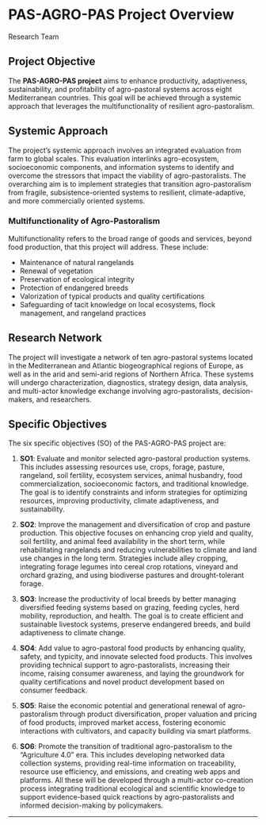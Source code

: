 PAS-AGRO-PAS Project Overview
================
Research Team

## Project Objective

The **PAS-AGRO-PAS project** aims to enhance productivity, adaptiveness,
sustainability, and profitability of agro-pastoral systems across eight
Mediterranean countries. This goal will be achieved through a systemic
approach that leverages the multifunctionality of resilient
agro-pastoralism.

## Systemic Approach

The project’s systemic approach involves an integrated evaluation from
farm to global scales. This evaluation interlinks agro-ecosystem,
socioeconomic components, and information systems to identify and
overcome the stressors that impact the viability of agro-pastoralists.
The overarching aim is to implement strategies that transition
agro-pastoralism from fragile, subsistence-oriented systems to
resilient, climate-adaptive, and more commercially oriented systems.

### Multifunctionality of Agro-Pastoralism

Multifunctionality refers to the broad range of goods and services,
beyond food production, that this project will address. These include:

- Maintenance of natural rangelands
- Renewal of vegetation
- Preservation of ecological integrity
- Protection of endangered breeds
- Valorization of typical products and quality certifications
- Safeguarding of tacit knowledge on local ecosystems, flock management,
  and rangeland practices

## Research Network

The project will investigate a network of ten agro-pastoral systems
located in the Mediterranean and Atlantic biogeographical regions of
Europe, as well as in the arid and semi-arid regions of Northern Africa.
These systems will undergo characterization, diagnostics, strategy
design, data analysis, and multi-actor knowledge exchange involving
agro-pastoralists, decision-makers, and researchers.

## Specific Objectives

The six specific objectives (SO) of the PAS-AGRO-PAS project are:

1.  **SO1**: Evaluate and monitor selected agro-pastoral production
    systems. This includes assessing resources use, crops, forage,
    pasture, rangeland, soil fertility, ecosystem services, animal
    husbandry, food commercialization, socioeconomic factors, and
    traditional knowledge. The goal is to identify constraints and
    inform strategies for optimizing resources, improving productivity,
    climate adaptiveness, and sustainability.

2.  **SO2**: Improve the management and diversification of crop and
    pasture production. This objective focuses on enhancing crop yield
    and quality, soil fertility, and animal feed availability in the
    short term, while rehabilitating rangelands and reducing
    vulnerabilities to climate and land use changes in the long term.
    Strategies include alley cropping, integrating forage legumes into
    cereal crop rotations, vineyard and orchard grazing, and using
    biodiverse pastures and drought-tolerant forage.

3.  **SO3**: Increase the productivity of local breeds by better
    managing diversified feeding systems based on grazing, feeding
    cycles, herd mobility, reproduction, and health. The goal is to
    create efficient and sustainable livestock systems, preserve
    endangered breeds, and build adaptiveness to climate change.

4.  **SO4**: Add value to agro-pastoral food products by enhancing
    quality, safety, and typicity, and innovate selected food products.
    This involves providing technical support to agro-pastoralists,
    increasing their income, raising consumer awareness, and laying the
    groundwork for quality certifications and novel product development
    based on consumer feedback.

5.  **SO5**: Raise the economic potential and generational renewal of
    agro-pastoralism through product diversification, proper valuation
    and pricing of food products, improved market access, fostering
    economic interactions with cultivators, and capacity building via
    smart platforms.

6.  **SO6**: Promote the transition of traditional agro-pastoralism to
    the “Agriculture 4.0” era. This includes developing networked data
    collection systems, providing real-time information on traceability,
    resource use efficiency, and emissions, and creating web apps and
    platforms. All these will be developed through a multi-actor
    co-creation process integrating traditional ecological and
    scientific knowledge to support evidence-based quick reactions by
    agro-pastoralists and informed decision-making by policymakers.

------------------------------------------------------------------------
